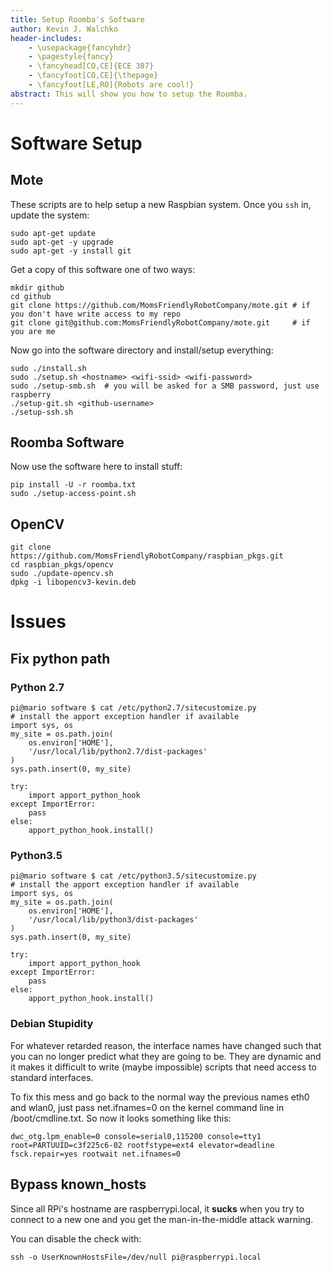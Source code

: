 ```yaml
---
title: Setup Roomba's Software
author: Kevin J. Walchko
header-includes:
    - \usepackage{fancyhdr}
    - \pagestyle{fancy}
    - \fancyhead[CO,CE]{ECE 387}
    - \fancyfoot[CO,CE]{\thepage}
    - \fancyfoot[LE,RO]{Robots are cool!}
abstract: This will show you how to setup the Roomba.
---
```


# Software Setup

## Mote

These scripts are to help setup a new Raspbian system. Once you `ssh` in, update the system:

    sudo apt-get update
    sudo apt-get -y upgrade
    sudo apt-get -y install git

Get a copy of this software one of two ways:

    mkdir github
    cd github
    git clone https://github.com/MomsFriendlyRobotCompany/mote.git # if you don't have write access to my repo
    git clone git@github.com:MomsFriendlyRobotCompany/mote.git     # if you are me

Now go into the software directory and install/setup everything:

    sudo ./install.sh
    sudo ./setup.sh <hostname> <wifi-ssid> <wifi-password>
    sudo ./setup-smb.sh  # you will be asked for a SMB password, just use raspberry
    ./setup-git.sh <github-username>
    ./setup-ssh.sh


## Roomba Software

Now use the software here to install stuff:

    pip install -U -r roomba.txt
    sudo ./setup-access-point.sh

## OpenCV

    git clone https://github.com/MomsFriendlyRobotCompany/raspbian_pkgs.git
    cd raspbian_pkgs/opencv
    sudo ./update-opencv.sh
    dpkg -i libopencv3-kevin.deb


# Issues

## Fix python path

### Python 2.7

    pi@mario software $ cat /etc/python2.7/sitecustomize.py
	# install the apport exception handler if available
	import sys, os
	my_site = os.path.join(
		os.environ['HOME'],
		'/usr/local/lib/python2.7/dist-packages'
	)
	sys.path.insert(0, my_site)

    try:
		import apport_python_hook
	except ImportError:
		pass
	else:
		apport_python_hook.install()

### Python3.5

    pi@mario software $ cat /etc/python3.5/sitecustomize.py
	# install the apport exception handler if available
	import sys, os
	my_site = os.path.join(
		os.environ['HOME'],
		'/usr/local/lib/python3/dist-packages'
	)
	sys.path.insert(0, my_site)

    try:
		import apport_python_hook
	except ImportError:
		pass
	else:
		apport_python_hook.install()

### Debian Stupidity

For whatever retarded reason, the interface names have changed such that you can no
longer predict what they are going to be. They are dynamic and it makes it difficult
to write (maybe impossible) scripts that need access to standard interfaces.

To fix this mess and go back to the normal way the previous names eth0 and wlan0,
just pass net.ifnames=0 on the kernel command line in /boot/cmdline.txt. So now
it looks something like this:

	dwc_otg.lpm_enable=0 console=serial0,115200 console=tty1 root=PARTUUID=c3f225c6-02 rootfstype=ext4 elevator=deadline fsck.repair=yes rootwait net.ifnames=0

## Bypass known_hosts

Since all RPi's hostname are raspberrypi.local, it **sucks** when you try to
connect to a new one and you get the man-in-the-middle attack warning.

You can disable the check with:

    ssh -o UserKnownHostsFile=/dev/null pi@raspberrypi.local
